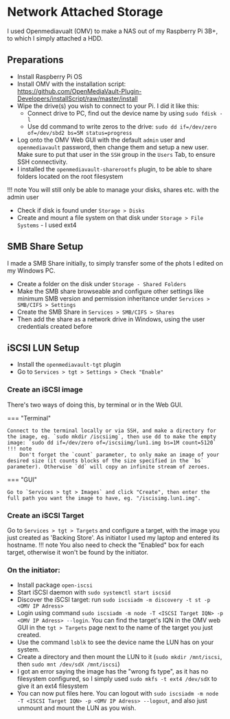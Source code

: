 # Network Attached Storage

I used Openmediavualt (OMV) to make a NAS out of my Raspberry Pi 3B+, to which I simply attached a HDD.

## Preparations
- Install Raspberry Pi OS
- Install OMV with the installation script: https://github.com/OpenMediaVault-Plugin-Developers/installScript/raw/master/install 
- Wipe the drive(s) you wish to connect to your Pi. I did it like this:
    - Connect drive to PC, find out the device name by using `sudo fdisk -l`
    - Use dd command to write zeros to the drive: `sudo dd if=/dev/zero of=/dev/sbd2 bs=5M status=progress`
- Log onto the OMV Web GUI with the default `admin` user and `openmediavault` password, then change them and setup a new user.
Make sure to put that user in the `SSH` group in the `Users` Tab, to ensure SSH connectivity.
- I installed the `openmediavault-sharerootfs` plugin, to be able to share folders located on the root filesystem

!!! note
    You will still only be able to manage your disks, shares etc. with the admin user

- Check if disk is found under `Storage > Disks`
- Create and mount a file system on that disk under `Storage > File Systems` - I used ext4

## SMB Share Setup
I made a SMB Share initially, to simply transfer some of the phots I edited on my Windows PC.
- Create a folder on the disk under `Storage - Shared Folders`
- Make the SMB share browseable and configure other settings like minimum SMB version and permission inheritance under `Services > SMB/CIFS > Settings`
- Create the SMB Share in `Services > SMB/CIFS > Shares`
- Then add the share as a network drive in Windows, using the user credentials created before

## iSCSI LUN Setup
- Install the `openmediavault-tgt` plugin
- Go to `Services > tgt > Settings > Check "Enable"`

### Create an iSCSI image
There's two ways of doing this, by terminal or in the Web GUI.

=== "Terminal"

    Connect to the terminal locally or via SSH, and make a directory for the image, eg. `sudo mkdir /iscsiimg`, then use dd to make the empty image: `sudo dd if=/dev/zero of=/iscsiimg/lun1.img bs=1M count=5120`
    !!! note
        Don't forget the `count` parameter, to only make an image of your desired size (it counts blocks of the size specified in the `bs` parameter). Otherwise `dd` will copy an infinite stream of zeroes.

=== "GUI"

    Go to `Services > tgt > Images` and click "Create", then enter the full path you want the image to have, eg. "/iscisimg.lun1.img".

### Create an iSCSI Target
Go to `Services > tgt > Targets` and configure a target, with the image you just created as 'Backing Store'. As initiator I used my laptop and entered its hostname.
!!! note
    You also need to check the "Enabled" box for each target, otherwise it won't be found by the initiator.

### On the initiator:
- Install package `open-iscsi`
- Start iSCSI daemon with `sudo systemctl start iscsid`
- Discover the iSCSI target: run `sudo iscsiadm -m discovery -t st -p <OMV IP Adress>`
- Login using command `sudo iscsiadm -m node -T <ISCSI Target IQN> -p <OMV IP Adress> --login`. You can find the target's IQN in the OMV web GUI in the `tgt > Targets` page next to the name of the target you just created.
- Use the command `lsblk` to see the device name the LUN has on your system.
- Create a directory and then mount the LUN to it (`sudo mkdir /mnt/iscsi`, then `sudo mnt /dev/sdX /mnt/iscsi`)
- I got an error saying the image has the "wrong fs type", as it has no filesystem configured, so I simply used `sudo mkfs -t ext4 /dev/sdX` to give it an ext4 filesystem
- You can now put files here. You can logout with `sudo iscsiadm -m node -T <ISCSI Target IQN> -p <OMV IP Adress> --logout`, and also just unmount and mount the LUN as you wish.